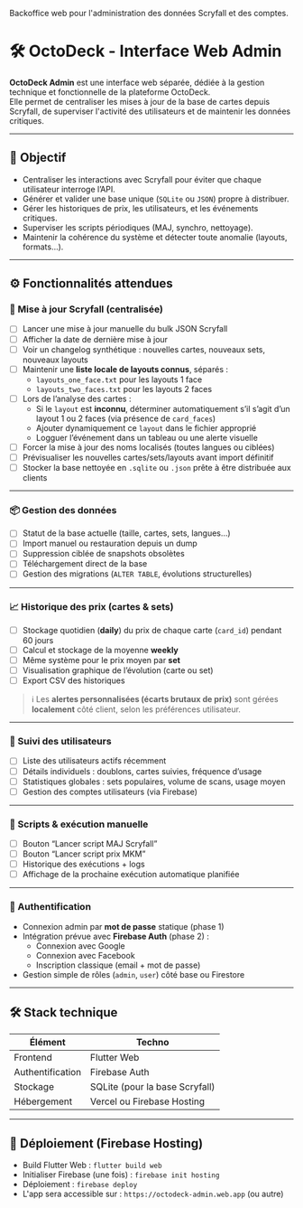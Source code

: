 Backoffice web pour l'administration des données Scryfall et des comptes.
# 🛠️ OctoDeck - Interface Web Admin

**OctoDeck Admin** est une interface web séparée, dédiée à la gestion technique et fonctionnelle de la plateforme OctoDeck.  
Elle permet de centraliser les mises à jour de la base de cartes depuis Scryfall, de superviser l'activité des utilisateurs et de maintenir les données critiques.

---

## 🎯 Objectif

- Centraliser les interactions avec Scryfall pour éviter que chaque utilisateur interroge l’API.
- Générer et valider une base unique (`SQLite` ou `JSON`) propre à distribuer.
- Gérer les historiques de prix, les utilisateurs, et les événements critiques.
- Superviser les scripts périodiques (MAJ, synchro, nettoyage).
- Maintenir la cohérence du système et détecter toute anomalie (layouts, formats…).

---

## ⚙️ Fonctionnalités attendues

### 🔄 Mise à jour Scryfall (centralisée)

- [ ] Lancer une mise à jour manuelle du bulk JSON Scryfall
- [ ] Afficher la date de dernière mise à jour
- [ ] Voir un changelog synthétique : nouvelles cartes, nouveaux sets, nouveaux layouts
- [ ] Maintenir une **liste locale de layouts connus**, séparés :
  - `layouts_one_face.txt` pour les layouts 1 face
  - `layouts_two_faces.txt` pour les layouts 2 faces
- [ ] Lors de l’analyse des cartes :
  - Si le `layout` est **inconnu**, déterminer automatiquement s’il s’agit d’un layout 1 ou 2 faces (via présence de `card_faces`)
  - Ajouter dynamiquement ce `layout` dans le fichier approprié
  - Logguer l’événement dans un tableau ou une alerte visuelle
- [ ] Forcer la mise à jour des noms localisés (toutes langues ou ciblées)
- [ ] Prévisualiser les nouvelles cartes/sets/layouts avant import définitif
- [ ] Stocker la base nettoyée en `.sqlite` ou `.json` prête à être distribuée aux clients

---

### 📦 Gestion des données

- [ ] Statut de la base actuelle (taille, cartes, sets, langues…)
- [ ] Import manuel ou restauration depuis un dump
- [ ] Suppression ciblée de snapshots obsolètes
- [ ] Téléchargement direct de la base
- [ ] Gestion des migrations (`ALTER TABLE`, évolutions structurelles)

---

### 📈 Historique des prix (cartes & sets)

- [ ] Stockage quotidien (**daily**) du prix de chaque carte (`card_id`) pendant 60 jours
- [ ] Calcul et stockage de la moyenne **weekly**
- [ ] Même système pour le prix moyen par **set**
- [ ] Visualisation graphique de l’évolution (carte ou set)
- [ ] Export CSV des historiques

> ℹ️ Les **alertes personnalisées (écarts brutaux de prix)** sont gérées **localement** côté client, selon les préférences utilisateur.

---

### 👥 Suivi des utilisateurs

- [ ] Liste des utilisateurs actifs récemment
- [ ] Détails individuels : doublons, cartes suivies, fréquence d’usage
- [ ] Statistiques globales : sets populaires, volume de scans, usage moyen
- [ ] Gestion des comptes utilisateurs (via Firebase)

---

### 🧰 Scripts & exécution manuelle

- [ ] Bouton “Lancer script MAJ Scryfall”
- [ ] Bouton “Lancer script prix MKM”
- [ ] Historique des exécutions + logs
- [ ] Affichage de la prochaine exécution automatique planifiée

---

### 🔐 Authentification

- Connexion admin par **mot de passe** statique (phase 1)
- Intégration prévue avec **Firebase Auth** (phase 2) :
  - Connexion avec Google
  - Connexion avec Facebook
  - Inscription classique (email + mot de passe)
- Gestion simple de rôles (`admin`, `user`) côté base ou Firestore

---

## 🛠️ Stack technique

| Élément            | Techno                        |
|--------------------|-------------------------------|
| Frontend           | Flutter Web                   |
| Authentification   | Firebase Auth                 |
| Stockage           | SQLite (pour la base Scryfall)|
| Hébergement        | Vercel ou Firebase Hosting    |

---

## 🚀 Déploiement (Firebase Hosting)

- Build Flutter Web : `flutter build web`
- Initialiser Firebase (une fois) : `firebase init hosting`
- Déploiement : `firebase deploy`
- L'app sera accessible sur : `https://octodeck-admin.web.app` (ou autre)
